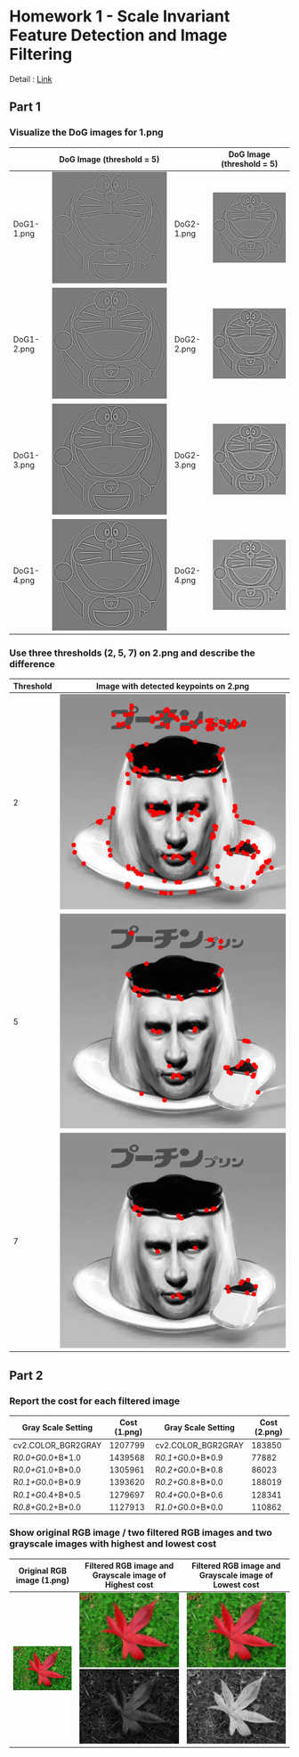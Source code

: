 # Homework 1 - Scale Invariant Feature Detection and Image Filtering
Detail : [Link](hw1.pdf)

## Part 1
### Visualize the DoG images for 1.png
||DoG Image (threshold = 5)||DoG Image (threshold = 5)|
|-|-|-|-|
|DoG1-1.png|![DoG1-1.png](./part1/DoG_output/DoG1_1.png)|DoG2-1.png|![DoG2-1.png](./part1/DoG_output/DoG2_1.png)|
|DoG1-2.png|![DoG1-2.png](./part1/DoG_output/DoG1_2.png)|DoG2-2.png|![DoG2-2.png](./part1/DoG_output/DoG2_2.png)|
|DoG1-3.png|![DoG1-3.png](./part1/DoG_output/DoG1_3.png)|DoG2-3.png|![DoG2-3.png](./part1/DoG_output/DoG2_3.png)|
|DoG1-4.png|![DoG1-4.png](./part1/DoG_output/DoG1_4.png)|DoG2-4.png|![DoG2-4.png](./part1/DoG_output/DoG2_4.png)|

### Use three thresholds (2, 5, 7) on 2.png and describe the difference
|Threshold|Image with detected keypoints on 2.png|
|-|-|
|2|![threshold 2](./part1/keypoints_output/keypoints_threshold_2.png)|
|5|![threshold 5](./part1/keypoints_output/keypoints_threshold_5.png)|
|7|![threshold 7](./part1/keypoints_output/keypoints_threshold_7.png)|

## Part 2
### Report the cost for each filtered image
|Gray Scale Setting|Cost (1.png)|Gray Scale Setting|Cost (2.png)|
|-|-|-|-|
|cv2.COLOR_BGR2GRAY|1207799|cv2.COLOR_BGR2GRAY|183850|
|R*0.0+G*0.0+B*1.0|1439568|R*0.1+G*0.0+B*0.9|77882|
|R*0.0+G*1.0+B*0.0|1305961|R*0.2+G*0.0+B*0.8|86023|
|R*0.1+G*0.0+B*0.9|1393620|R*0.2+G*0.8+B*0.0|188019|
|R*0.1+G*0.4+B*0.5|1279697|R*0.4+G*0.0+B*0.6|128341|
|R*0.8+G*0.2+B*0.0|1127913|R*1.0+G*0.0+B*0.0|110862|

### Show original RGB image / two filtered RGB images and two grayscale images with highest and lowest cost
|Original RGB image (1.png)|Filtered RGB image and Grayscale image of Highest cost|Filtered RGB image and Grayscale image of Lowest cost|
|-|-|-|
|![Original RGB image](./part2/testdata/1.png)|![Filtered RGB image](./part2/filter_image/highest_cost/filterd_rgb.png)![Filtered Gray image](./part2/filter_image/highest_cost/filterd_gray.png)|![Filtered RGB image](./part2/filter_image/lowest_cost/filterd_rgb.png)![Filtered Gray image](./part2/filter_image/lowest_cost/filterd_gray.png)|